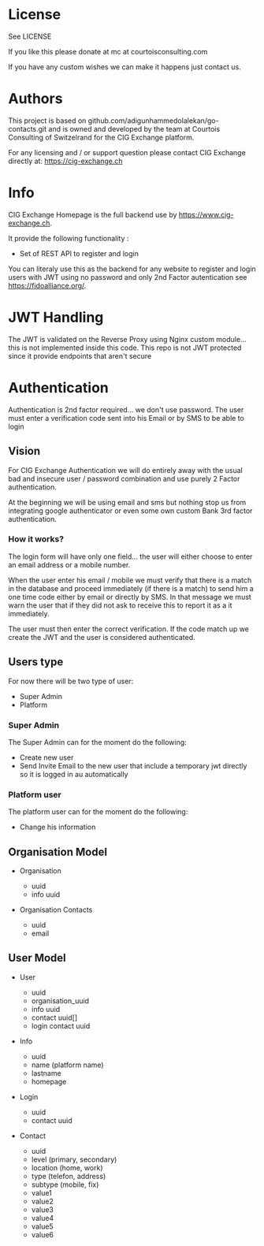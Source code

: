 # License

See LICENSE

If you like this please donate at mc at courtoisconsulting.com

If you have any custom wishes we can make it happens just contact us.

# Authors

This project is based on github.com/adigunhammedolalekan/go-contacts.git
and is owned and developed by the team at Courtois Consulting of Switzelrand 
for the CIG Exchange platform. 

For any licensing and / or support question please contact CIG Exchange directly at: 
https://cig-exchange.ch

# Info

CIG Exchange Homepage is the full backend use by https://www.cig-exchange.ch.

It provide the following functionality :

 - Set of REST API to register and login

You can literaly use this as the backend for any website to register and login users 
with JWT using no password and only 2nd Factor autentication see https://fidoalliance.org/.


# JWT Handling

The JWT is validated on the Reverse Proxy using Nginx custom module... this is not 
implemented inside this code. This repo is not JWT protected since it provide 
endpoints that aren't secure

# Authentication

Authentication is 2nd factor required... we don't use password. The user must 
enter a verification code sent into his Email or by SMS to be able to login

## Vision

For CIG Exchange Authentication we will do entirely away with the usual bad and 
insecure user / password combination and use purely 2 Factor authentication.

At the beginning we will be using email and sms but nothing stop us from integrating 
google authenticator or even some own custom Bank 3rd factor authentication.  

### How it works?

The login form will have only one field... the user will either choose to enter an 
email address or a mobile number. 

When the user enter his email / mobile we must verify that there is a match in the database 
and proceed immediately (if there is a match) to send him a one time code either by email or directly by SMS. In 
that message we must warn the user that if they did not ask to receive this to report it as a
it immediately. 

The user must then enter the correct verification. If the code match up we create the JWT 
and the user is considered authenticated. 


## Users type

For now there will be two type of user:

- Super Admin
- Platform

### Super Admin

The Super Admin can for the moment do the following:

- Create new user
- Send Invite Email to the new user that include a temporary jwt 
directly so it is logged in au automatically


### Platform user

The platform user can for the moment do the following:

- Change his information


## Organisation Model

- Organisation
    - uuid
    - info uuid

- Organisation Contacts
    - uuid
    - email

## User Model


- User
    - uuid
    - organisation_uuid
    - info uuid
    - contact uuid[]
    - login contact uuid

- Info
    - uuid
    - name (platform name)
    - lastname
    - homepage
    
- Login
    - uuid
    - contact uuid

- Contact
    - uuid
    - level (primary, secondary)
    - location (home, work)
    - type (telefon, address)
    - subtype (mobile, fix)
    - value1
    - value2
    - value3
    - value4
    - value5
    - value6

